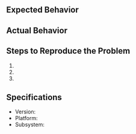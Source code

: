 ## Expected Behavior


## Actual Behavior


## Steps to Reproduce the Problem

  1.
  1.
  1.

## Specifications

- Version:
- Platform:
- Subsystem:
